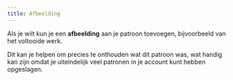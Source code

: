 ```yaml
---
title: Afbeelding
---
```


Als je wilt kun je een **afbeelding** aan je patroon toevoegen, bijvoorbeeld van het voltooide werk.

Dit kan je helpen om precies te onthouden wat dit patroon was, wat handig kan zijn omdat je uiteindelijk veel patronen in je account kunt hebben opgeslagen.

